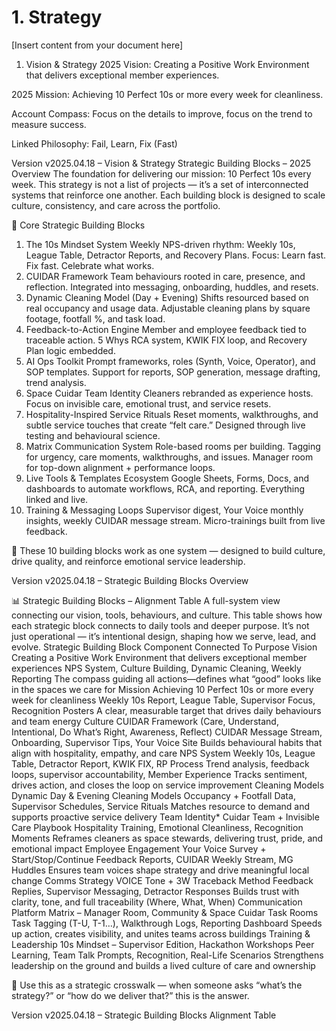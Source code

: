 # 1. Strategy

[Insert content from your document here]
1. Vision & Strategy
2025 Vision: Creating a Positive Work Environment that delivers exceptional member experiences.


2025 Mission: Achieving 10 Perfect 10s or more every week for cleanliness.


Account Compass: Focus on the details to improve, focus on the trend to measure success.


Linked Philosophy: Fail, Learn, Fix (Fast)


Version v2025.04.18 – Vision & Strategy
Strategic Building Blocks – 2025 Overview
The foundation for delivering our mission: 10 Perfect 10s every week.
This strategy is not a list of projects — it’s a set of interconnected systems that reinforce one another. Each building block is designed to scale culture, consistency, and care across the portfolio.

🧱 Core Strategic Building Blocks
1. The 10s Mindset System
Weekly NPS-driven rhythm: Weekly 10s, League Table, Detractor Reports, and Recovery Plans.
 Focus: Learn fast. Fix fast. Celebrate what works.
2. CUIDAR Framework
Team behaviours rooted in care, presence, and reflection.
 Integrated into messaging, onboarding, huddles, and resets.
3. Dynamic Cleaning Model (Day + Evening)
Shifts resourced based on real occupancy and usage data.
 Adjustable cleaning plans by square footage, footfall %, and task load.
4. Feedback-to-Action Engine
Member and employee feedback tied to traceable action.
 5 Whys RCA system, KWIK FIX loop, and Recovery Plan logic embedded.
5. AI Ops Toolkit
Prompt frameworks, roles (Synth, Voice, Operator), and SOP templates.
 Support for reports, SOP generation, message drafting, trend analysis.
6. Space Cuidar Team Identity
Cleaners rebranded as experience hosts.
 Focus on invisible care, emotional trust, and service resets.
7. Hospitality-Inspired Service Rituals
Reset moments, walkthroughs, and subtle service touches that create “felt care.”
 Designed through live testing and behavioural science.
8. Matrix Communication System
Role-based rooms per building.
 Tagging for urgency, care moments, walkthroughs, and issues.
 Manager room for top-down alignment + performance loops.
9. Live Tools & Templates Ecosystem
Google Sheets, Forms, Docs, and dashboards to automate workflows, RCA, and reporting.
 Everything linked and live.
10. Training & Messaging Loops
Supervisor digest, Your Voice monthly insights, weekly CUIDAR message stream.
 Micro-trainings built from live feedback.

💬 These 10 building blocks work as one system — designed to build culture, drive quality, and reinforce emotional service leadership.

Version v2025.04.18 – Strategic Building Blocks Overview


📊 Strategic Building Blocks – Alignment Table
A full-system view connecting our vision, tools, behaviours, and culture.
This table shows how each strategic block connects to daily tools and deeper purpose. It’s not just operational — it’s intentional design, shaping how we serve, lead, and evolve.
Strategic Building Block
Component
Connected To
Purpose
Vision
Creating a Positive Work Environment that delivers exceptional member experiences
NPS System, Culture Building, Dynamic Cleaning, Weekly Reporting
The compass guiding all actions—defines what “good” looks like in the spaces we care for
Mission
Achieving 10 Perfect 10s or more every week for cleanliness
Weekly 10s Report, League Table, Supervisor Focus, Recognition Posters
A clear, measurable target that drives daily behaviours and team energy
Culture
CUIDAR Framework (Care, Understand, Intentional, Do What’s Right, Awareness, Reflect)
CUIDAR Message Stream, Onboarding, Supervisor Tips, Your Voice Site
Builds behavioural habits that align with hospitality, empathy, and care
NPS System
Weekly 10s, League Table, Detractor Report, KWIK FIX, RP Process
Trend analysis, feedback loops, supervisor accountability, Member Experience
Tracks sentiment, drives action, and closes the loop on service improvement
Cleaning Models
Dynamic Day & Evening Cleaning Models
Occupancy + Footfall Data, Supervisor Schedules, Service Rituals
Matches resource to demand and supports proactive service delivery
Team Identity*
Cuidar Team + Invisible Care Playbook
Hospitality Training, Emotional Cleanliness, Recognition Moments
Reframes cleaners as space stewards, delivering trust, pride, and emotional impact
Employee Engagement
Your Voice Survey + Start/Stop/Continue
Feedback Reports, CUIDAR Weekly Stream, MG Huddles
Ensures team voices shape strategy and drive meaningful local change
Comms Strategy
VOICE Tone + 3W Traceback Method
Feedback Replies, Supervisor Messaging, Detractor Responses
Builds trust with clarity, tone, and full traceability (Where, What, When)
Communication Platform
Matrix – Manager Room, Community & Space Cuidar Task Rooms
Task Tagging (T-U, T-1…), Walkthrough Logs, Reporting Dashboard
Speeds up action, creates visibility, and unites teams across buildings
Training & Leadership
10s Mindset – Supervisor Edition, Hackathon Workshops
Peer Learning, Team Talk Prompts, Recognition, Real-Life Scenarios
Strengthens leadership on the ground and builds a lived culture of care and ownership


💬 Use this as a strategic crosswalk — when someone asks “what’s the strategy?” or “how do we deliver that?” this is the answer.

Version v2025.04.18 – Strategic Building Blocks Alignment Table

